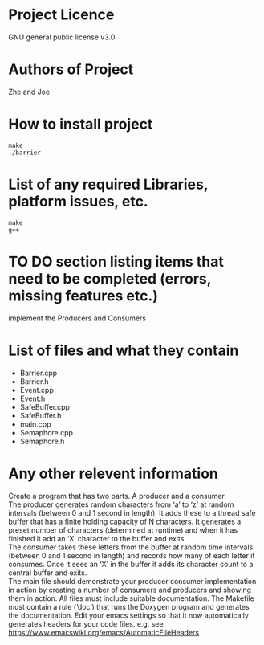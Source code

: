 # Project Licence 
GNU general public license v3.0
# Authors of Project 
Zhe and Joe
# How to install project
```
make
./barrier
```
# List of any required Libraries, platform issues, etc.
```
make
g++
```
# TO DO section listing items that need to be completed (errors, missing features etc.)
implement the Producers and Consumers
# List of files and what they contain
* Barrier.cpp
* Barrier.h
* Event.cpp
* Event.h
* SafeBuffer.cpp
* SafeBuffer.h
* main.cpp
* Semaphore.cpp
* Semaphore.h
# Any other relevent information
Create a program that has two parts. A producer and a consumer.\
The producer generates random characters from ‘a’ to ‘z’ at random
intervals (between 0 and 1 second in length). It adds these to a thread
safe buffer that has a finite holding capacity of N characters. It generates
a preset number of characters (determined at runtime) and when it has
finished it add an ‘X’ character to the buffer and exits.\
The consumer takes these letters from the buffer at random time
intervals (between 0 and 1 second in length) and records how many of each
letter it consumes. Once it sees an ‘X’ in the buffer it adds its character
count to a central buffer and exits.\
The main file should demonstrate your producer consumer implementation
in action by creating a number of consumers and producers and showing them in
action. All files must include suitable documentation. The Makefile must contain a rule (‘doc’) that runs the Doxygen program and generates the documentation. Edit your emacs settings so that it now automatically generates headers for
your code files. e.g. see https://www.emacswiki.org/emacs/AutomaticFileHeaders


